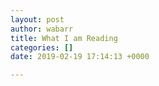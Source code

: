```yaml
---
layout: post
author: wabarr
title: What I am Reading
categories: []
date: 2019-02-19 17:14:13 +0000

---
```

